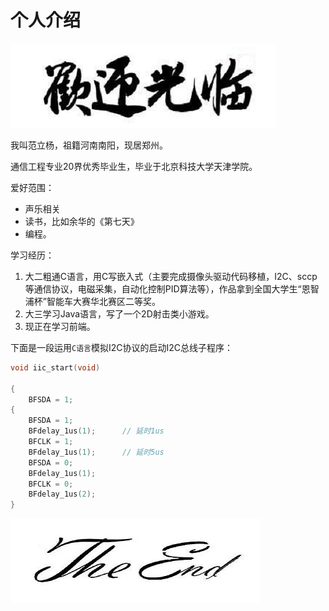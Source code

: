 # 个人介绍

![hello](https://github.com/GLOFFLY/blog-test/blob/master/hello.png)

我叫范立杨，祖籍河南南阳，现居郑州。

通信工程专业20界优秀毕业生，毕业于北京科技大学天津学院。

爱好范围：
* 声乐相关
* 读书，比如余华的《第七天》
* 编程。
  
学习经历：

1. 大二粗通C语言，用C写嵌入式（主要完成摄像头驱动代码移植，I2C、sccp等通信协议，电磁采集，自动化控制PID算法等），作品拿到全国大学生“恩智浦杯”智能车大赛华北赛区二等奖。
2. 大三学习Java语言，写了一个2D射击类小游戏。
3. 现正在学习前端。
   
下面是一段运用` C语言 `模拟I2C协议的启动I2C总线子程序：
```C
void iic_start(void)

{ 	
	BFSDA = 1;  
{
    BFSDA = 1;
    BFdelay_1us(1);      // 延时1us 
    BFCLK = 1;
    BFdelay_1us(1);      // 延时5us 
    BFSDA = 0;
    BFdelay_1us(1);  
    BFCLK = 0;
    BFdelay_1us(2);
}
```

![end](https://github.com/GLOFFLY/blog-test/blob/master/end.png)
